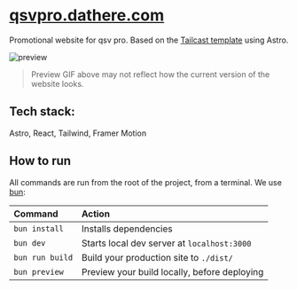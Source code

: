 # [qsvpro.dathere.com](https://qsvpro.dathere.com)

Promotional website for qsv pro. Based on the [Tailcast template](https://github.com/matt765/Tailcast) using Astro.

![preview](https://github.com/dathere/qsv-pro-web/assets/30333942/9480c277-7230-4bdf-a673-c36b65895870)

> Preview GIF above may not reflect how the current version of the website looks.

## Tech stack:

Astro, React, Tailwind, Framer Motion

## How to run

All commands are run from the root of the project, from a terminal. We use [bun](https://bun.sh):

| Command         | Action                                       |
| :-------------- | :------------------------------------------- |
| `bun install`   | Installs dependencies                        |
| `bun dev`       | Starts local dev server at `localhost:3000`  |
| `bun run build` | Build your production site to `./dist/`      |
| `bun preview`   | Preview your build locally, before deploying |
